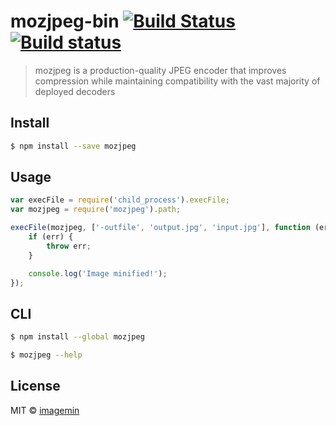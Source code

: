 # mozjpeg-bin [![Build Status](http://img.shields.io/travis/imagemin/mozjpeg-bin/master.svg?style=flat)](http://travis-ci.org/imagemin/mozjpeg-bin) [![Build status](https://ci.appveyor.com/api/projects/status/iccr8j910llgf4pn)](https://ci.appveyor.com/project/kevva/mozjpeg-bin)

> mozjpeg is a production-quality JPEG encoder that improves compression while maintaining compatibility with the vast majority of deployed decoders


## Install

```sh
$ npm install --save mozjpeg
```


## Usage

```js
var execFile = require('child_process').execFile;
var mozjpeg = require('mozjpeg').path;

execFile(mozjpeg, ['-outfile', 'output.jpg', 'input.jpg'], function (err) {
	if (err) {
		throw err;
	}

	console.log('Image minified!');
});
```


## CLI

```sh
$ npm install --global mozjpeg
```

```sh
$ mozjpeg --help
```


## License

MIT © [imagemin](https://github.com/imagemin)
